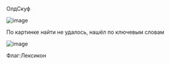 ОлдСкуф

![image](https://github.com/Re-An1mat0r/CTF_writeups/assets/127856250/b03b5ea5-8f7c-43c2-8d44-c0cf264f2e31)

По картинке найти не удалось, нашёл по ключевым словам

![image](https://github.com/Re-An1mat0r/CTF_writeups/assets/127856250/9bc0339f-d295-401a-895f-a073ef7ed510)

Флаг:Лексикон
